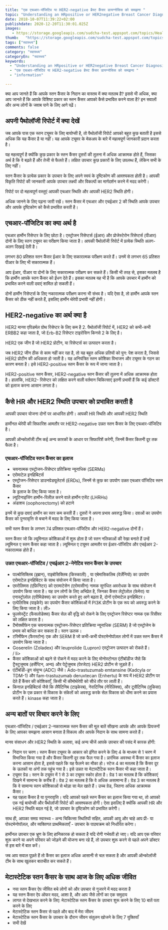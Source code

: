 ```yaml
---
title: "एक एचआर-पॉजिटिव या HER2-negative ब्रैस्ट कैंसर डायग्नोसिस को समझना "
topic: "Understanding an HRpositive or HER2negative Breast Cancer Diagnosis"
date: 2018-10-07T11:39:22+02:00
publishdate: 2020-12-20T11:30:01.025Z
images: 
   - https://storage.googleapis.com/sudcha-test.appspot.com/topics/Health/default-selection/6.jpg
thumb:   "https://storage.googleapis.com/sudcha-test.appspot.com/topics/Health/default-selection/thumb/6.jpg"
tags: ["स्वास्थ्य"]
comments: false
category: "स्वास्थ्य"
categoryEn: "स्वास्थ्य"
keywords: 
  - "Understanding an HRpositive or HER2negative Breast Cancer Diagnosis"
  - "एक एचआर-पॉजिटिव या HER2-negative ब्रैस्ट कैंसर डायग्नोसिस को समझना "
  - "information"

---
```

<p> क्या आप जानते हैं कि आपके स्तन कैंसर के निदान का वास्तव में क्या मतलब है? इससे भी अधिक, क्या आप जानते हैं कि आपके विशिष्ट प्रकार का स्तन कैंसर आपको कैसे प्रभावित करने वाला है? इन सवालों और अन्य लोगों के जवाब पाने के लिए आगे पढ़ें। </p> <h2> अपनी पैथोलॉजी रिपोर्ट में क्या देखें </h2> <p> जब आपके पास एक स्तन ट्यूमर के लिए बायोप्सी है, तो पैथोलॉजी रिपोर्ट आपको बहुत कुछ बताती है इससे अधिक कि यह कैंसर है या नहीं। यह आपके ट्यूमर के मेकअप के बारे में महत्वपूर्ण जानकारी प्रदान करता है। </p> <p> यह महत्वपूर्ण है क्योंकि कुछ प्रकार के स्तन कैंसर दूसरों की तुलना में अधिक आक्रामक होते हैं, जिसका अर्थ है कि वे बढ़ते हैं और तेजी से फैलते हैं। लक्षित उपचार कुछ प्रकारों के लिए उपलब्ध हैं, लेकिन सभी के लिए नहीं। </p> <p> स्तन कैंसर के प्रत्येक प्रकार के उपचार के लिए अपने स्वयं के दृष्टिकोण की आवश्यकता होती है। आपकी विकृति रिपोर्ट की जानकारी आपके उपचार लक्ष्यों और विकल्पों का मार्गदर्शन करने में मदद करेगी। </p> <p> रिपोर्ट पर दो महत्वपूर्ण वस्तुएं आपकी एचआर स्थिति और आपकी HER2 स्थिति होगी। </p> <p> अधिक जानने के लिए पढ़ना जारी रखें। स्तन कैंसर में एचआर और एचईआर 2 की स्थिति आपके उपचार और आपके दृष्टिकोण को कैसे प्रभावित करती है। </p> <h2> एचआर-पॉजिटिव का क्या अर्थ है </h2> <p> एचआर हार्मोन रिसेप्टर के लिए छोटा है। एस्ट्रोजन रिसेप्टर्स (ईआर) और प्रोजेस्टेरोन रिसेप्टर्स (पीआर) दोनों के लिए स्तन ट्यूमर का परीक्षण किया जाता है। आपकी पैथोलॉजी रिपोर्ट में प्रत्येक स्थिति अलग-अलग दिखाई देती है। </p> <p> लगभग 80 प्रतिशत स्तन कैंसर ईआर के लिए सकारात्मक परीक्षण करते हैं। उनमें से लगभग 65 प्रतिशत पीआर के लिए भी सकारात्मक हैं। </p> <p> आप ईआर, पीआर या दोनों के लिए सकारात्मक परीक्षण कर सकते हैं। किसी भी तरह से, इसका मतलब है कि हार्मोन आपके स्तन कैंसर को ईंधन देते हैं। इसका मतलब यह भी है कि आपके उपचार में हार्मोन को प्रभावित करने वाली दवाएं शामिल हो सकती हैं। </p> <p> दोनों हार्मोन रिसेप्टर्स के लिए नकारात्मक परीक्षण करना भी संभव है। यदि ऐसा है, तो हार्मोन आपके स्तन कैंसर को ठीक नहीं करते हैं, इसलिए हार्मोन थेरेपी प्रभावी नहीं होगी। </p> <h2> HER2-negative का अर्थ क्या है </h2> <p> HER2 मानव एपिडर्मल ग्रोथ रिसेप्टर के लिए कम है 2. पैथोलॉजी रिपोर्ट में, HER2 को कभी-कभी ERBB2 कहा जाता है, जो Erb-B2 रिसेप्टर टाइरोसिन किनसे 2 के लिए है। </p> <p> HER2 एक जीन है जो HER2 प्रोटीन, या रिसेप्टर्स का उत्पादन करता है। </p> <p> जब HER2 जीन ठीक से काम नहीं कर रहा है, तो यह बहुत अधिक प्रतियों को पुन: पेश करता है, जिससे HER2 प्रोटीन की अधिकता हो जाती है। यह अनियंत्रित स्तन कोशिका विभाजन और ट्यूमर के गठन का कारण बनता है। इसे HER2-positive स्तन कैंसर के रूप में जाना जाता है। </p> <p> HER2-positive स्तन कैंसर, HER2-negative स्तन कैंसर की तुलना में अधिक आक्रामक होता है। हालांकि, HER2- रिसेप्टर को लक्षित करने वाली वर्तमान चिकित्साएं इतनी प्रभावी हैं कि कई डॉक्टरों को इलाज करना आसान लगता है। </p> <h2> कैसे HR और HER2 स्थिति उपचार को प्रभावित करती है </h2> <p> आपकी उपचार योजना दोनों पर आधारित होगी। आपकी HR स्थिति और आपकी HER2 स्थिति </p> <p> हार्मोनल थेरेपी की सिफारिश आमतौर पर HER2-negative उन्नत स्तन कैंसर के लिए एचआर-पॉजिटिव है। </p> <p> आपकी ऑन्कोलॉजी टीम कई अन्य कारकों के आधार पर सिफारिशें करेगी, जिनमें कैंसर कितनी दूर तक फैला है। </p> <h3> एचआर-पॉजिटिव स्तन कैंसर का इलाज </h3> <ul> <li> चयनात्मक एस्ट्रोजन-रिसेप्टर प्रतिक्रिया न्यूनाधिक (SERMs) </li> <li> एरोमाटेज़ इनहिबिटर्स </li> <li> एस्ट्रोजन-रिसेप्टर डाउनग्रेड्यूलेटर्स (ERDs), जिनमें से कुछ का उपयोग उन्नत एचआर पॉजिटिव स्तन कैंसर </li> के इलाज के लिए किया जाता है। <li> ल्यूटिनाइजिंग हार्मोन-रिलीज़ करने वाले हार्मोन एजेंट (LHRHs) </li> <li> अंडाशय (oophorectomy) को हटाने </li> </ul> <p> इनमें से कुछ दवाएं हार्मोन का स्तर कम करती हैं। दूसरों ने अपना प्रभाव अवरुद्ध किया। दवाओं का उपयोग कैंसर को पुनरावृत्ति से बचाने में मदद के लिए किया जाता है। </p> <p> सभी स्तन कैंसर के लगभग 74 प्रतिशत एचआर-पॉजिटिव और HER2-negative दोनों हैं। </p> <p> स्तन कैंसर जो कि ल्यूमिनाल कोशिकाओं में शुरू होता है जो स्तन नलिकाओं की रेखा बनाते हैं उन्हें ल्यूमिनल ए स्तन कैंसर कहा जाता है। ल्यूमिनल ए ट्यूमर आमतौर पर ईआर-पॉजिटिव और एचईआर 2-नकारात्मक होते हैं। </p> <h3> उन्नत एचआर-पॉजिटिव / एचईआर 2-नेगेटिव स्तन कैंसर के उपचार </h3> <ul> <li> पाल्बोसिक्लिब (इब्रान), राइबोसिक्लिब (किस्काली) , या एबेमासिकलिब (वेर्ज़ेनियो) का उपयोग एरोमाटेज़ इनहिबिटर के साथ संयोजन में किया जाता है। </li> <li> एवरोलिमस (एफ़िनिटर) को एरामाटेसेन (एरोमासीन) नामक सुगंधित अवरोधक के साथ संयोजन में उपयोग किया जाता है। यह उन लोगों के लिए अभिप्रेत है, जिनका कैंसर लेट्रोज़ोल (फेमेरा) या एनास्ट्रोज़ोल (एरीमिडेक्स) का उपयोग करते हुए आगे बढ़ता है, दोनों एरोमाटेज़ इनहिबिटर। </li> <li> एल्पेलिसिब (पाइकेरे) का उपयोग कैंसर कोशिकाओं में PI3K प्रोटीन के एक रूप को अवरुद्ध करने के लिए किया जाता है। <//> ली> <li> फुलवेस्ट्रेंट (फैसलोडेक्स) कैंसर सेल की वृद्धि को रोकने के लिए एस्ट्रोजन रिसेप्टर नामक एक रिसीवर को लक्षित करता है। </li> <li> टैमोक्सीफेन एक चयनात्मक एस्ट्रोजन-रिसेप्टर प्रतिक्रिया न्यूनाधिक (SERM) है जो एस्ट्रोजेन के प्रभाव को बाधित कर सकता है। स्तन ऊतक। </li> <li> टॉरेमीफेन (फैरस्टोन) एक और SERM है जो कभी-कभी पोस्टमेनोपॉज़ल लोगों में उन्नत स्तन कैंसर में उपयोग किया जाता है। </li> <li> Goserelin (Zoladex) और leuprolide (Lupron) एस्ट्रोजन उत्पादन को रोकते हैं। </li> / li> <li> कैंसर कोशिकाओं को बढ़ने से रोकने में मदद करने के लिए मोनोस्टोनल एंटीबॉडीज जैसे कि ट्रैस्टुजुमाब (हर्सेप्टिन, अन्य) और पेर्टुजुमाब (पेरजेटा) HER2 प्रोटीन से जुड़ते हैं। </li> <li> एंटीबॉडी-ड्रग संयुग्म (ADC) जैसे। Ado-trastuzumab emtansine (Kadcyla or TDM-1) और fam-trastuzumab deruxtecan (Enhertu) के रूप में HER2 प्रोटीन पर देते हैं कैंसर की कोशिकाएँ, किसी भी कीमोथेरेपी को सीधे तौर पर लाती हैं। </li> <li> किनाज़ इनहिबिटर्स जैसे कि लैपैटिनिब (टाइकेरब), नेराटिनिब (नेरिलिंक्स), और टूसैटिनिब (तुकिसा) प्रोटीन के एक प्रकार से विकास के संकेतों को अवरुद्ध करके सेल विकास को धीमा करने का प्रयास करते हैं। kinase कहा जाता है। </li> </ul> <h2> अन्य बातों पर विचार करने के लिए </h2> <p> एचआर-पॉजिटिव / एचईआर 2-नकारात्मक स्तन कैंसर की मूल बातें सीखना आपके और आपके प्रियजनों के लिए आपका समझना आसान बनाता है विकल्प और आपके निदान के साथ सामना करते हैं। </p> <p> मानव संसाधन और HER2 स्थिति के अलावा, कई अन्य चीजें आपके उपचार की पसंद में कारक होंगी: </p> <ul> <li> निदान पर चरण। स्तन कैंसर ट्यूमर के आकार को इंगित करने के लिए 4 के माध्यम से 1 चरण में विभाजित किया गया है और कैंसर कितनी दूर तक फैल गया है। प्रारंभिक अवस्था में कैंसर का इलाज करना आसान होता है, इससे पहले कि यह फैलने का मौका हो। स्टेज 4 का मतलब है कि कैंसर दूर के ऊतकों या अंगों तक पहुंच गया है। इसे उन्नत या मेटास्टैटिक स्तन कैंसर भी कहा जाता है। </li> <li> ट्यूमर ग्रेड। स्तन के ट्यूमर में 1 से 3 का ट्यूमर स्कोर होता है। ग्रेड 1 का मतलब है कि कोशिकाएं दिखने में सामान्य के करीब हैं। ग्रेड 2 का मतलब है कि वे अधिक असामान्य हैं। ग्रेड 3 का मतलब है कि वे सामान्य स्तन कोशिकाओं से थोड़ा सा मेल खाते हैं। उच्च ग्रेड, जितना अधिक आक्रामक कैंसर। </li> <li> यह पहला कैंसर है या पुनरावृत्ति। यदि आपको पहले स्तन कैंसर का इलाज किया गया था, तो आपको एक नई बायोप्सी और पैथोलॉजी रिपोर्ट की आवश्यकता होगी। ऐसा इसलिए है क्योंकि आपकी HR और HER2 स्थिति बदल गई है, जो उपचार के दृष्टिकोण को प्रभावित करेगी। </li> </ul> <p> साथ ही, आपका समग्र स्वास्थ्य - अन्य चिकित्सा स्थितियों सहित, आपकी आयु और चाहे आप प्री- या पोस्टमेनोपॉज़ल, और व्यक्तिगत प्राथमिकताएँ - उपचार के पाठ्यक्रम को निर्धारित करेगा। </p> <p> हार्मोनल उपचार एक भ्रूण के लिए हानिकारक हो सकता है यदि रोगी गर्भवती हो जाए। यदि आप एक परिवार शुरू करने या अपने परिवार को जोड़ने की योजना बना रहे हैं, तो उपचार शुरू करने से पहले अपने डॉक्टर से इस बारे में बात करें। </p> <p> जब आप सवाल पूछते हैं तो कैंसर का इलाज अधिक आसानी से चल सकता है और आपकी ऑन्कोलॉजी टीम के साथ खुलकर बातचीत कर सकते हैं। </p> <h2> मेटास्टेटिक स्तन कैंसर के साथ आज के लिए अधिक जीवित </h2> <ul> <li> नया स्तन कैंसर ऐप जीवित बचे लोगों को और उपचार से गुजरने में मदद करता है </li> <li> यह स्तन कैंसर ऐप ऑफर मदद, आशा है, और आप जैसे लोगों का एक समुदाय </li> <li> लागत से देखभाल करने के लिए: मेटास्टेटिक स्तन कैंसर के उपचार शुरू करने के लिए 10 बातें पता करने के लिए </li> <li> मेटास्टेटिक स्तन कैंसर से पहले और बाद में मेरा जीवन </li> <li> मेटास्टेटिक स्तन कैंसर के उपचार के दौरान जीवन संतुलन खोजने के लिए 7 युक्तियाँ </li> <li> सभी देखें </li> </ul> 